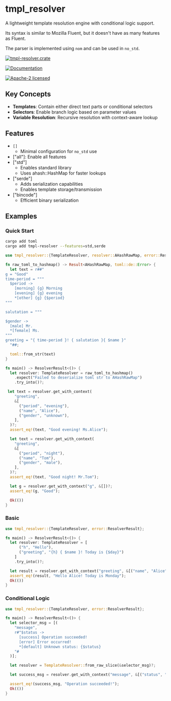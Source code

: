 # tmpl_resolver

A lightweight template resolution engine with conditional logic support.

Its syntax is similar to Mozilla Fluent, but it doesn't have as many features as Fluent.

The parser is implemented using `nom` and can be used in `no_std`.

[![tmpl-resolver.crate](https://img.shields.io/crates/v/tmpl-resolver)](https://crates.io/crates/tmpl-resolver)

[![Documentation](https://docs.rs/tmpl-resolver/badge.svg)](https://docs.rs/tmpl-resolver)

[![Apache-2 licensed](https://img.shields.io/crates/l/tmpl-resolver.svg)](../License)

<!--
## Core Types

- [`TemplateResolver`]: Main resolution engine

### Private Types

- [`Template`]: Enum representing template variants
- [`Selector`]: Conditional branching structure
- [`ResolverError`]: Comprehensive error reporting
-->

## Key Concepts

- **Templates**: Contain either direct text parts or conditional selectors
- **Selectors**: Enable branch logic based on parameter values
- **Variable Resolution**: Recursive resolution with context-aware lookup

## Features

- `[]`
  - Minimal configuration for `no_std` use
- ["all"]: Enable all features
- ["std"]
  - Enables standard library
  - Uses ahash::HashMap for faster lookups
- ["serde"]
  - Adds serialization capabilities
  - Enables template storage/transmission
- ["bincode"]
  - Efficient binary serialization

## Examples

### Quick Start

```sh
cargo add toml
cargo add tmpl-resolver --features=std,serde
```

```rust
use tmpl_resolver::{TemplateResolver, resolver::AHashRawMap, error::ResolverResult};

fn raw_toml_to_hashmap() -> Result<AHashRawMap, toml::de::Error> {
  let text = r##"
g = "Good"
time-period = """
  $period ->
    [morning] {g} Morning
    [evening] {g} evening
    *[other] {g} {$period}
"""

salutation = """

$gender ->
  [male] Mr.
  *[female] Ms.
"""
greeting = "{ time-period }! { salutation }{ $name }"
  "##;

  toml::from_str(text)
}

fn main() -> ResolverResult<()> {
  let resolver: TemplateResolver = raw_toml_to_hashmap()
    .expect("Failed to deserialize toml str to AHashRawMap")
    .try_into()?;

 let text = resolver.get_with_context(
    "greeting",
    &[
      ("period", "evening"),
      ("name", "Alice"),
      ("gender", "unknown"),
    ],
  )?;
  assert_eq!(text, "Good evening! Ms.Alice");

  let text = resolver.get_with_context(
    "greeting",
    &[
      ("period", "night"),
      ("name", "Tom"),
      ("gender", "male"),
    ],
  )?;
  assert_eq!(text, "Good night! Mr.Tom");

  let g = resolver.get_with_context("g", &[])?;
  assert_eq!(g, "Good");

  Ok(())
}
```

### Basic

```rust
use tmpl_resolver::{TemplateResolver, error::ResolverResult};

fn main() -> ResolverResult<()> {
  let resolver: TemplateResolver = [
      ("h", "Hello"),
      ("greeting", "{h} { $name }! Today is {$day}")
    ]
    .try_into()?;

  let result = resolver.get_with_context("greeting", &[("name", "Alice"), ("day", "Monday")])?;
  assert_eq!(result, "Hello Alice! Today is Monday");
  Ok(())
}
```

### Conditional Logic

```rust
use tmpl_resolver::{TemplateResolver, error::ResolverResult};

fn main() -> ResolverResult<()> {
  let selector_msg = [(
    "message",
    r#"$status ->
      [success] Operation succeeded!
      [error] Error occurred!
      *[default] Unknown status: {$status}
    "#
  )];

  let resolver = TemplateResolver::from_raw_slice(&selector_msg)?;

  let success_msg = resolver.get_with_context("message", &[("status", "success")])?;

  assert_eq!(success_msg, "Operation succeeded!");
  Ok(())
}
```
